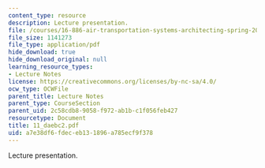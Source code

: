 ```yaml
---
content_type: resource
description: Lecture presentation.
file: /courses/16-886-air-transportation-systems-architecting-spring-2004/a7e38df6fdeceb131896a785ecf9f378_11_daebc2.pdf
file_size: 1141273
file_type: application/pdf
hide_download: true
hide_download_original: null
learning_resource_types:
- Lecture Notes
license: https://creativecommons.org/licenses/by-nc-sa/4.0/
ocw_type: OCWFile
parent_title: Lecture Notes
parent_type: CourseSection
parent_uid: 2c58cdb8-9058-f972-ab1b-c1f056feb427
resourcetype: Document
title: 11_daebc2.pdf
uid: a7e38df6-fdec-eb13-1896-a785ecf9f378
---
```

Lecture presentation.
